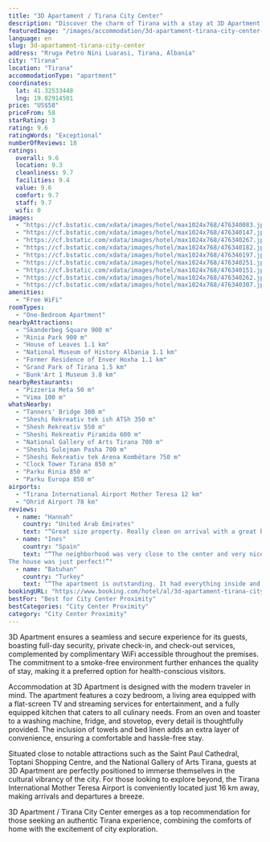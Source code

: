 ```yaml
---
title: "3D Apartament / Tirana City Center"
description: "Discover the charm of Tirana with a stay at 3D Apartment, a prime choice for travelers seeking comfort and convenience in the heart of the city."
featuredImage: "/images/accommodation/3d-apartament-tirana-city-center-476340083.jpg"
language: en
slug: 3d-apartament-tirana-city-center
address: "Rruga Petro Nini Luarasi, Tirana, Albania"
city: "Tirana"
location: "Tirana"
accommodationType: "apartment"
coordinates:
  lat: 41.32533448
  lng: 19.82914501
price: "US$58"
priceFrom: 58
starRating: 3
rating: 9.6
ratingWords: "Exceptional"
numberOfReviews: 18
ratings:
  overall: 9.6
  location: 9.3
  cleanliness: 9.7
  facilities: 9.4
  value: 9.6
  comfort: 9.7
  staff: 9.7
  wifi: 0
images:
  - "https://cf.bstatic.com/xdata/images/hotel/max1024x768/476340083.jpg?k=9a249613260c4dbf293fa16932ac49fbc587f81f98ff9483cf8ba43f0d665a63&o=&hp=1"
  - "https://cf.bstatic.com/xdata/images/hotel/max1024x768/476340147.jpg?k=3523cc696ed51b656ed8283c1fe0b3d713a4c318b952177746de2ac1a3bc58af&o=&hp=1"
  - "https://cf.bstatic.com/xdata/images/hotel/max1024x768/476340267.jpg?k=4a08d2a2f64133b3041c08afc1a5ccd03095ba0609af9589d01c36903859b6bc&o=&hp=1"
  - "https://cf.bstatic.com/xdata/images/hotel/max1024x768/476340182.jpg?k=229d4966aa2631b53ff0e93970cfdef133c4afb35b92b53d0fac93345f31e58d&o=&hp=1"
  - "https://cf.bstatic.com/xdata/images/hotel/max1024x768/476340197.jpg?k=a450fd763662d8aa86b2871ce31bea797df49885afd651ff9d6aaa5374ffc591&o=&hp=1"
  - "https://cf.bstatic.com/xdata/images/hotel/max1024x768/476340251.jpg?k=d0d06f4af1d063283eb24b8baa9f78c6751cb02e63e8e96e5a299e8ca73a91ff&o=&hp=1"
  - "https://cf.bstatic.com/xdata/images/hotel/max1024x768/476340151.jpg?k=8af7a201b5de0fd9bebb153162506694b99978203f90373cff9f766d742f6904&o=&hp=1"
  - "https://cf.bstatic.com/xdata/images/hotel/max1024x768/476340262.jpg?k=ba63871f3350981fcee42a22b2bce7b4e690a24ac9ffccccf6eff4395a3bc8ff&o=&hp=1"
  - "https://cf.bstatic.com/xdata/images/hotel/max1024x768/476340307.jpg?k=3e39c6c439ce4d9d850237a4c353d9435a47d44cc9c16b4e9024d0b62561b664&o=&hp=1"
amenities:
  - "Free WiFi"
roomTypes:
  - "One-Bedroom Apartment"
nearbyAttractions:
  - "Skanderbeg Square 900 m"
  - "Rinia Park 900 m"
  - "House of Leaves 1.1 km"
  - "National Museum of History Albania 1.1 km"
  - "Former Residence of Enver Hoxha 1.1 km"
  - "Grand Park of Tirana 1.5 km"
  - "Bunk'Art 1 Museum 3.8 km"
nearbyRestaurants:
  - "Pizzeria Meta 50 m"
  - "Vima 100 m"
whatsNearby:
  - "Tanners' Bridge 300 m"
  - "Sheshi Rekreativ tek ish ATSh 350 m"
  - "Shesh Rekreativ 550 m"
  - "Sheshi Rekreativ Piramida 600 m"
  - "National Gallery of Arts Tirana 700 m"
  - "Sheshi Sulejman Pasha 700 m"
  - "Sheshi Rekreativ tek Arena Kombëtare 750 m"
  - "Clock Tower Tirana 850 m"
  - "Parku Rinia 850 m"
  - "Parku Europa 850 m"
airports:
  - "Tirana International Airport Mother Teresa 12 km"
  - "Ohrid Airport 78 km"
reviews:
  - name: "Hannah"
    country: "United Arab Emirates"
    text: "“Great size property. Really clean on arrival with a great bathroom.”"
  - name: "Ines"
    country: "Spain"
    text: "“The neighborhood was very close to the center and very nice.
The house was just perfect!”"
  - name: "Batuhan"
    country: "Turkey"
    text: "“The apartment is outstanding. It had everything inside and it was pretty clean. Sara was also very caring and polite. We thank you for everything. We were very satisfied.”"
bookingURL: "https://www.booking.com/hotel/al/3d-apartament-tirana-city-center.en-gb.html?aid=8035640"
bestFor: "Best for City Center Proximity"
bestCategories: "City Center Proximity"
category: "City Center Proximity"
---
```


3D Apartment ensures a seamless and secure experience for its guests, boasting full-day security, private check-in, and check-out services, complemented by complimentary WiFi accessible throughout the premises. The commitment to a smoke-free environment further enhances the quality of stay, making it a preferred option for health-conscious visitors.

Accommodation at 3D Apartment is designed with the modern traveler in mind. The apartment features a cozy bedroom, a living area equipped with a flat-screen TV and streaming services for entertainment, and a fully equipped kitchen that caters to all culinary needs. From an oven and toaster to a washing machine, fridge, and stovetop, every detail is thoughtfully provided. The inclusion of towels and bed linen adds an extra layer of convenience, ensuring a comfortable and hassle-free stay.

Situated close to notable attractions such as the Saint Paul Cathedral, Toptani Shopping Centre, and the National Gallery of Arts Tirana, guests at 3D Apartment are perfectly positioned to immerse themselves in the cultural vibrancy of the city. For those looking to explore beyond, the Tirana International Mother Teresa Airport is conveniently located just 16 km away, making arrivals and departures a breeze.

3D Apartment / Tirana City Center emerges as a top recommendation for those seeking an authentic Tirana experience, combining the comforts of home with the excitement of city exploration.